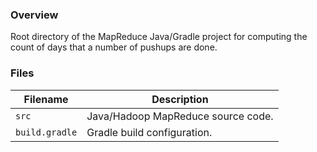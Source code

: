 ### Overview

Root directory of the MapReduce Java/Gradle project for computing the count of days that a number of pushups are done.

### Files

| Filename            | Description                                                                             |
|---------------------|-----------------------------------------------------------------------------------------|
| `src`               | Java/Hadoop MapReduce source code.                                                      |
| `build.gradle`      | Gradle build configuration.                                                             |